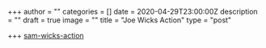 +++
author = ""
categories = []
date = 2020-04-29T23:00:00Z
description = ""
draft = true
image = ""
title = "Joe Wicks Action"
type = "post"

+++
[sam-wicks-action](/images/sam-wicks-action "sam-wicks-action")